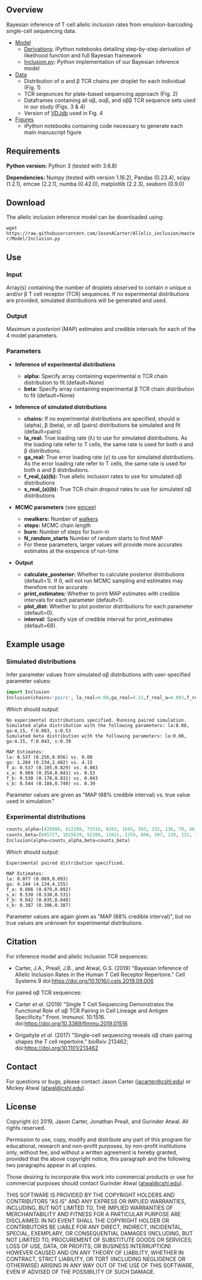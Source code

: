 ## Overview

Bayesian inference of T cell allelic inclusion rates from emulsion-barcoding single-cell sequencing data. 

* [Model](https://github.com/JasonACarter/Allelic_inclusion/tree/master/Model)
  * [Derivations](https://github.com/JasonACarter/Allelic_inclusion/tree/master/Model/Derivations): iPython notebooks detailing step-by-step derivation of likelihood function and full Bayesian framework
  * [Inclusion.py](https://github.com/JasonACarter/Allelic_inclusion/tree/master/Model/Inclusion.py): Python implementation of our Bayesian inference model
* [Data](https://github.com/JasonACarter/Allelic_inclusion/tree/master/Model/Derivations)
  * Distribution of α and β TCR chains per droplet for each individual (Fig. 1)
  * TCR seqeunces for plate-based sequencing approach (Fig. 2)
  * Dataframes containing all αβ, ααβ, and αββ TCR sequence sets used in our study (Figs. 3 & 4)
  * Version of [VDJdb](https://vdjdb.cdr3.net) used in Fig. 4
* [Figures](https://github.com/JasonACarter/Allelic_inclusion/tree/master/Figures)
  * iPython notebooks containing code necessary to generate each main manuscript figure
    
## Requirements
**Python version:** Python 3 (tested with 3.6.8)

**Dependencies:** Numpy (tested with version 1.16.2), Pandas (0.23.4), scipy (1.2.1), emcee (2.2.1), numba (0.42.0), matplotlib (2.2.3), seaborn (0.9.0)


## Download

The allelic inclusion inference model can be downloaded using:

```wget https://raw.githubusercontent.com/JasonACarter/Allelic_inclusion/master/Model/Inclusion.py```

## Use 

### Input
Array(s) containing the number of droplets observed to contain *n* unique α and/or β T cell receptor (TCR) sequences. If no experimental distributions are provided, simulated distributions will be generated and used. 

### Output

Maximum *a posteriori* (MAP) estimates and credible intervals for each of the 4 model parameters. 

### Parameters

* **Inference of experimental distributions**
  * **alpha:** Specify array containing experimental α TCR chain distribution to fit (default=None)
  * **beta:** Specify array containing experimental β TCR chain distribution to fit (default=None)
  
* **Inference of simulated distributions**
  * **chains:** If no experimental distributions are specified, should α (alpha), β (beta), or αβ (pairs) distributions be simulated and fit (default=pairs)
  * **la_real:** True loading rate (λ) to use for simulated distributions. As the loading rate refer to T cells, the same rate is used for both α and β distributions. 
  * **ga_real:** True error loading rate (γ) to use for simulated distributions. As the error loading rate refer to T cells, the same rate is used for both α and β distributions. 
  * **f_real_(a)(b):** True allelic inclusion rates to use for simulated αβ distributions
  * **s_real_(a)(b):** True TCR chain dropout rates to use for simulated αβ distributions

* **MCMC parameters** (see [emcee](https://emcee.readthedocs.io/en/stable/))
  * **nwalkers:** Number of [walkers](https://emcee.readthedocs.io/en/stable/user/faq/#what-are-walkers)
  * **steps:** MCMC chain length
  * **burn:** Number of steps for burn-in
  * **N_random_starts** Number of random starts to find MAP
  * For these parameters, larger values will provide more accurates estimates at the exspence of run-time
  
 * **Output**  
    * **calculate_posterior:** Whether to calculate posterior distributions (default=1). If 0, will not run MCMC sampling and estimates may therefore not be accurate.  
    * **print_estimates:** Whether to print MAP estimates with credible intervals for each parameter (default=1).
    * **plot_dist:** Whether to plot posterior distributions for each parameter (default=0).
    * **interval:** Specify size of credible interval for print_estimates (default=68).
 
## Example usage 

### Simulated distributions

Infer parameter values from simulated αβ distributions with user-specified parameter values: 
```Python
import Inclusion
Inclusion(chains='pairs', la_real=0.08,ga_real=4.15,f_real_a=0.083,f_real_b=0.043,s_real_a=0.53,s_real_b=0.39)
```
Which should output: 

```
No experimental distributions specified. Running paired simulation. 
Simulated alpha distribution with the following parameters: la:0.08, ga:4.15, f:0.083, s:0.53 
Simulated beta distribution with the following parameters: la:0.08, ga:4.15, f:0.043, s:0.39 

MAP Estimates:
la: 0.537 (0.256,0.856) vs. 0.08
ga: 1.284 (0.234,2.482) vs. 4.15
f_a: 0.537 (0.105,0.829) vs. 0.083
s_a: 0.969 (0.354,0.843) vs. 0.53
f_b: 0.530 (0.178,0.831) vs. 0.043
s_b: 0.544 (0.184,0.740) vs. 0.39
```
Parameter values are given as "MAP (68% credible interval) vs. true value used in simulation."

### Experimental distributions

```Python
counts_alpha=[829988, 812208, 75516, 8203, 1645, 593, 232, 136, 70, 46, 24, 12]
counts_beta=[605727, 1015629, 92206, 11011, 2359, 808, 397, 238, 122, 76, 55, 25]
Inclusion(alpha=counts_alpha,beta=counts_beta)
```

Which should output: 

```
Experimental paired distribution specificed. 

MAP Estimates:
la: 0.077 (0.069,0.093)
ga: 4.144 (4.134,4.155)
f_a: 0.086 (0.079,0.092)
s_a: 0.530 (0.530,0.531)
f_b: 0.042 (0.035,0.048)
s_b: 0.387 (0.386,0.387)
```
Parameter values are again given as "MAP (68% credible interval)", but no true values are unknown for experimental distributions. 

## Citation

For inference model and allelic inclusion TCR sequences:

* Carter, J.A., Preall, J.B., and Atwal, G.S. (2019) "Bayesian Inference of Allelic Inclusion Rates in the Human T Cell Receptor Repertoire." Cell Systems 9 doi:https://doi.org/10.1016/j.cels.2019.09.006

For paired αβ TCR sequences: 

* Carter *et al.* (2019) "Single T Cell Sequencing Demonstrates the Functional Role of αβ TCR Pairing in Cell Lineage and Antigen Specificity." Front. Immunol. 10:1516. doi:https://doi.org/10.3389/fimmu.2019.01516

* Grigaityte *et al.* (2017) "Single-cell sequencing reveals αβ chain pairing shapes the T cell repertoire." bioRxiv 213462; doi:https://doi.org/10.1101/213462

## Contact

For questions or bugs, please contact Jason Carter (jacarter@cshl.edu) or Mickey Atwal (atwal@cshl.edu). 

## License

Copyright (c) 2019, Jason Carter, Jonathan Preall, and Gurinder Atwal. 
All rights reserved.

Permission to use, copy, modify and distribute any part of this program for educational, research and non-profit purposes, by non-profit institutions only, without fee, and without a written agreement is hereby granted, provided that the above copyright notice, this paragraph and the following two paragraphs appear in all copies.

Those desiring to incorporate this work into commercial products or use for commercial purposes should contact Gurinder Atwal (atwal@cshl.edu). 

THIS SOFTWARE IS PROVIDED BY THE COPYRIGHT HOLDERS AND CONTRIBUTORS "AS IS"
AND ANY EXPRESS OR IMPLIED WARRANTIES, INCLUDING, BUT NOT LIMITED TO, THE
IMPLIED WARRANTIES OF MERCHANTABILITY AND FITNESS FOR A PARTICULAR PURPOSE ARE
DISCLAIMED. IN NO EVENT SHALL THE COPYRIGHT HOLDER OR CONTRIBUTORS BE LIABLE
FOR ANY DIRECT, INDIRECT, INCIDENTAL, SPECIAL, EXEMPLARY, OR CONSEQUENTIAL
DAMAGES (INCLUDING, BUT NOT LIMITED TO, PROCUREMENT OF SUBSTITUTE GOODS OR
SERVICES; LOSS OF USE, DATA, OR PROFITS; OR BUSINESS INTERRUPTION) HOWEVER
CAUSED AND ON ANY THEORY OF LIABILITY, WHETHER IN CONTRACT, STRICT LIABILITY,
OR TORT (INCLUDING NEGLIGENCE OR OTHERWISE) ARISING IN ANY WAY OUT OF THE USE
OF THIS SOFTWARE, EVEN IF ADVISED OF THE POSSIBILITY OF SUCH DAMAGE.

